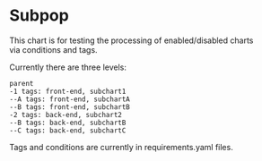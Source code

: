 # Subpop

This chart is for testing the processing of enabled/disabled charts  
via conditions and tags.

Currently there are three levels:

```text
parent
-1 tags: front-end, subchart1
--A tags: front-end, subchartA
--B tags: front-end, subchartB
-2 tags: back-end, subchart2
--B tags: back-end, subchartB
--C tags: back-end, subchartC
```

Tags and conditions are currently in requirements.yaml files.

